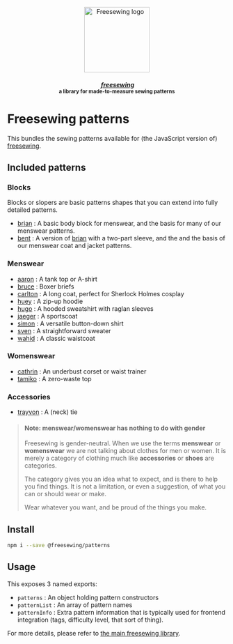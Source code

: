 <p align="center">
  <a title="Go to freesewing.org" href="https://freesewing.org/"><img src="https://freesewing.org/img/logo/black.svg" align="center" width="150px" alt="Freesewing logo"/></a>
</p>
<h4 align="center"><em>&nbsp;<a title="Go to freesewing.org" href="https://freesewing.org/">freesewing</a></em>
<br><sup>a library for made-to-measure sewing patterns</sup>
</h4>

# Freesewing patterns

This bundles the sewing patterns available for (the JavaScript version of)
[freesewing](https://github.com/freesewing/freesewing).

## Included patterns

### Blocks

Blocks or slopers are basic patterns shapes that you can extend into fully detailed patterns.

 - [brian](https://github.com/freesewing/brian) : A basic body block for menswear, and the basis for many of our menswear patterns. 
 - [bent](https://github.com/freesewing/bent) : A version of [brian](https://github.com/freesewing/brian) with a two-part sleeve, and the and the basis of our menswear coat and jacket patterns. 

### Menswear

 - [aaron](https://github.com/freesewing/aaron) : A tank top or A-shirt
 - [bruce](https://github.com/freesewing/bruce) : Boxer briefs
 - [carlton](https://github.com/freesewing/carlton) : A long coat, perfect for Sherlock Holmes cosplay
 - [huey](https://github.com/freesewing/huey) : A zip-up hoodie
 - [hugo](https://github.com/freesewing/hugo) : A hooded sweatshirt with raglan sleeves
 - [jaeger](https://github.com/freesewing/jaeger) : A sportscoat
 - [simon](https://github.com/freesewing/simon) : A versatile button-down shirt
 - [sven](https://github.com/freesewing/sven) : A straightforward sweater
 - [wahid](https://github.com/freesewing/wahid) : A classic waistcoat
 

### Womenswear

 - [cathrin](https://github.com/freesewing/cathrin) : An underbust corset or waist trainer
 - [tamiko](https://github.com/freesewing/tamiko) : A zero-waste top

### Accessories
 
 - [trayvon](https://github.com/freesewing/trayvon) : A (neck) tie

> #### Note: menswear/womenswear has nothing to do with gender
>
> Freesewing is gender-neutral. When we use the terms **menswear** or **womenswear**
> we are not talking about clothes for men or women. It is merely a category of clothing
> much like **accessories** or **shoes** are categories.
>
> The category gives you an idea what to expect, and is there to help you find things.
> It is not a limitation, or even a suggestion, of what you can or should wear or make.
>
> Wear whatever you want, and be proud of the things you make.

## Install

```sh
npm i --save @freesewing/patterns
```

## Usage

This exposes 3 named exports:

 - `patterns` : An object holding pattern constructors
 - `patternList` : An array of pattern names
 - `patternInfo` : Extra pattern information that is typically used for frontend integration (tags, difficulty level, that sort of thing).

For more details, please refer to [the main freesewing library](https://github.com/freesewing/freesewing).
